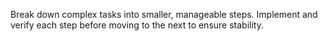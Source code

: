 Break down complex tasks into smaller, manageable steps. Implement and verify each step before moving to the next to ensure stability.